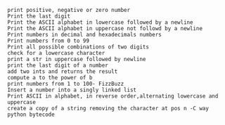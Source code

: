 
    print positive, negative or zero number
    Print the last digit
    Print the ASCII alphabet in lowercase followed by a newline
    Print the ASCII alphabet in uppercase not followd by a newline
    Print numbers in decimal and hexadecimals numbers
    Print numbers from 0 to 99
    Print all possible combinations of two digits
    check for a lowercase character
    print a str in uppercase followed by newline
    print the last digit of a number
    add two ints and returns the result
    compute a to the power of b
    print numbers from 1 to 100- FizzBuzz
    Insert a number into a singly linked list
    Print ASCII in alphabet, in reverse order,alternating lowercase and uppercase
    create a copy of a string removing the character at pos n -C way
    python bytecode
